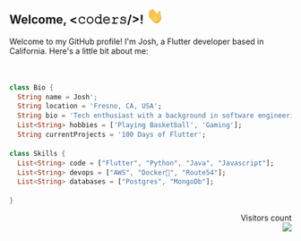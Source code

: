 ## Welcome, <𝚌𝚘𝚍𝚎𝚛𝚜/>! <img src="https://raw.githubusercontent.com/ABSphreak/ABSphreak/master/gifs/Hi.gif" width="30px"></h2>


Welcome to my GitHub profile! I'm Josh, a Flutter developer based in California. Here's a little bit about me:

```dart


class Bio {
  String name = Josh';
  String location = 'Fresno, CA, USA';
  String bio = 'Tech enthusiast with a background in software engineering and business.';
  List<String> hobbies = ['Playing Basketball', 'Gaming'];
  String currentProjects = '100 Days of Flutter';

class Skills {
  List<String> code = ["Flutter", "Python", "Java", "Javascript"];
  List<String> devops = ["AWS", "Docker🐳", "Route54"];
  List<String> databases = ["Postgres", "MongoDb"];
  
}
```


<p align="right"> 
  Visitors count<br>
  <img src="https://profile-counter.glitch.me/josh2c/count.svg" />
</p>
